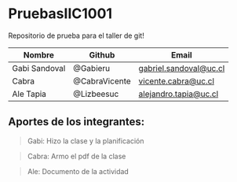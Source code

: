 # PruebasIIC1001
Repositorio de prueba para el taller de git!

| Nombre                   |  Github       | Email              |
| ------------------------ |  ------------ | ------------------ |
| Gabi Sandoval           |   @Gabieru | gabriel.sandoval@uc.cl   |
| Cabra        |   @CabraVicente    | vicente.cabra@uc.cl    |
| Ale Tapia       |   @Lizbeesuc     | alejandro.tapia@uc.cl     |

## Aportes de los integrantes:
> Gabi: Hizo la clase y la planificación

> Cabra: Armo el pdf de la clase

> Ale: Documento de la actividad


